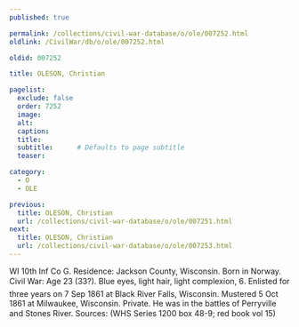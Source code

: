 ```yaml
---
published: true

permalink: /collections/civil-war-database/o/ole/007252.html
oldlink: /CivilWar/db/o/ole/007252.html

oldid: 007252

title: OLESON, Christian

pagelist:
  exclude: false
  order: 7252
  image: 
  alt:
  caption:
  title:
  subtitle:      # Defaults to page subtitle
  teaser:

category: 
  - O 
  - OLE

previous:
  title: OLESON, Christian
  url: /collections/civil-war-database/o/ole/007251.html  
next:
  title: OLESON, Christian
  url: /collections/civil-war-database/o/ole/007253.html   
---
```

WI 10th Inf Co G. Residence: Jackson County, Wisconsin. Born in Norway. Civil War: Age 23 (33?). Blue eyes, light hair, light complexion, 6&#146;. Enlisted for three years on 7 Sep 1861 at Black River Falls, Wisconsin. Mustered 5 Oct 1861 at Milwaukee, Wisconsin. Private. He was in the battles of Perryville and Stone&#146;s River. Sources: (WHS Series 1200 box 48-9; red book vol 15)